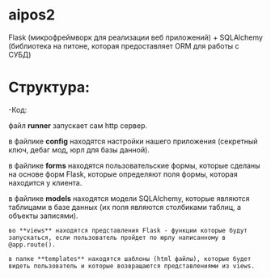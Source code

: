 # aipos2
Flask (микрофреймворк для реализации веб приложений) + SQLAlchemy (библиотека на питоне, которая предоставляет ORM для работы с СУБД)
# Структура:
-Код:

  файл **runner** запускает сам http сервер.
  
  в файлике **config** находятся настройки нашего приложения (секретный ключ, дебаг мод, юрл для базы данной).
  
в файлике **forms** находятся пользовательские формы, которые сделаны на основе форм Flask, которые определяют поля формы, которая находится у клиента.

в файлике **models** находятся модели SQLAlchemy, которые являются таблицами в базе данных (их поля являются столбиками таблиц, а объекты записями).

	во **views** находятся представления Flask - функции которые будут запускаться, если пользователь пройдет по юрлу написанному в @app.route().
	
	в папке **templates** находятся шаблоны (html файлы), которые будет видеть пользователь и которые возвращаются представлениями из views.
